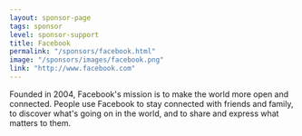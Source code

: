 ```yaml
---
layout: sponsor-page
tags: sponsor
level: sponsor-support
title: Facebook
permalink: "/sponsors/facebook.html"
image: "/sponsors/images/facebook.png"
link: "http://www.facebook.com"
---
```


Founded in 2004, Facebook's mission is to make the world more open and connected. People use Facebook to stay connected with friends and family, to discover what's going on in the world, and to share and express what matters to them.
